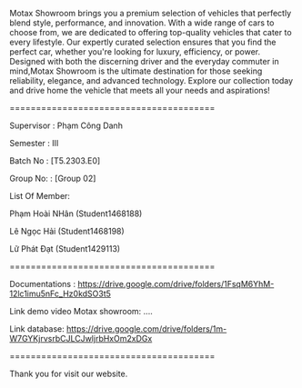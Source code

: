Motax Showroom brings you a premium selection of vehicles that perfectly blend style, performance, and innovation. With a wide range of cars to choose from, we are dedicated to offering top-quality vehicles that cater to every lifestyle. Our expertly curated selection ensures that you find the perfect car, whether you're looking for luxury, efficiency, or power. Designed with both the discerning driver and the everyday commuter in mind,Motax Showroom is the ultimate destination for those seeking reliability, elegance, and advanced technology. Explore our collection today and drive home the vehicle that meets all your needs and aspirations!


=======================================

Supervisor : Phạm Công Danh

Semester : III

Batch No : [T5.2303.E0]

Group No: : [Group 02]

List Of Member:

Phạm Hoài NHân (Student1468188)

Lê Ngọc Hải (Student1468198)

Lữ Phát Đạt (Student1429113)

=======================================

Documentations : https://drive.google.com/drive/folders/1FsqM6YhM-12lc1imu5nFc_Hz0kdSO3t5

Link demo video Motax showroom: ....

Link database: https://drive.google.com/drive/folders/1m-W7GYKjrvsrbCJLCJwljrbHxOm2xDGx

=======================================

Thank you for visit our website.
